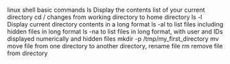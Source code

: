 linux shell basic commands
ls Display the contents list of your current directory
cd / changes from working directory to home directory
ls -l Display current directory contents in a long format
ls -al to list files including hidden files in long format
ls -na to list files in long format, with user and IDs displayed numerically and hidden files
mkdir -p /tmp/my_first_directory
mv move file from one directory to another directory, rename file
rm remove file from directory   
